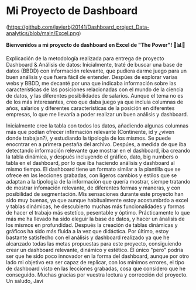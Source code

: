 # Mi Proyecto de Dashboard

(https://github.com/javierbj20141/Dashboard_project_Data-analytics/blob/main/Excel.png)


**Bienvenidos a mi proyecto de dashboard en Excel de "The Power"! 💪📊✨**

Explicación de la metodología realizada para entrega de proyecto Dashboard & Análisis de datos:
Inicialmente, traté de buscar una base de datos (BBDD) con información relevante, que pudiera darme juego para un buen análisis y que fuera fácil de entender. Despúes de explorar varias webs y BBDD, me decanté por una que indicaba información sobre las características de las posiciones relacionadas con el mundo de la ciencia de datos, y las diferentes posibilidades de salarios.
Aunque el tema no es de los más interesantes, creo que daba juego ya que incluia columnas de años, salarios y diferentes caracteristicas de la posición en diferentes empresas, lo que me llevaría a poder realizar un buen análisis y dashboard.

Inicialmente cree la tabla con todos los datos, añadiendo algunas columnas más que podían ofrecer infirmación relevante (Continente, id y ¿viven donde trabajan?), y estudiando la tipología de los mismos. Se puede enocntrar en a primera pestaña del archivo.
Despúes, a medida de que iba detectando información relevante que mostrar en el dashboard, iba creando la tabla dinámica, y después incluyendo el gráfico, dato, big numbers o tabla en el dashboard, por lo que iba haciendo análisis y dashboard al mismo tiempo.
El dashboard tiene un formato similar a la plantilla que se ofrece en las lecciones grabadas, con ligeros cambios y estílos que se adaptan a la tipologia de la información que quería mostrar, siempe tratando de mostrar infomación relevante, de diferentes formas y maneras, y con posibilidad de segmentación.
Mis sensaciones durante este proyecto han sido muy buenas, ya que aunque habitualmente estoy acostumbrdo a excel y tablas dinámicas, he descubierto muchas más funcionalidades y formas de hacer el trabajo más estetíco, pesentable y óptimo.
Prácticamente lo que más me ha llevado ha sido eleguir la base de datos, y hacer un ánalisis de los mismos en profundidad. Después la creación de tablas dinámicas y gráficos ha sido más fluida a la vez que didáctica.
Por último, estoy bastante satisfecho con el análisis y dashboard realizado ya que he alcanzado todas las metas propuestas para este proyecto, consiguiendo crear un dashboard relevante, dinámico y estético. 
Él único "pero" podría ser que he sido poco innovador en la forma del dashboard, aunque por otro lado mi objetivo era ser capaz de replicar, con los mínimos errores, el tipo de dashboard visto en las lecciones grabadas, cosa que considero que he conseguido.
Muchas gracias por vuestra lectura y corrección del proyecto.
Un saludo, Javi
